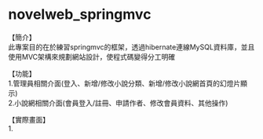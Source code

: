 # novelweb_springmvc

【簡介】<br>
此專案目的在於練習springmvc的框架，透過hibernate連線MySQL資料庫，並且使用MVC架構來規劃網站設計，使程式碼變得分工明確<br>

【功能】<br>
1.管理員相關介面(登入、新增/修改小說分類、新增/修改小說網首頁的幻燈片顯示)<br>
2.小說網相關介面(會員登入/註冊、申請作者、修改會員資料、其他操作)<br>

【實際畫面】<br>
1.
